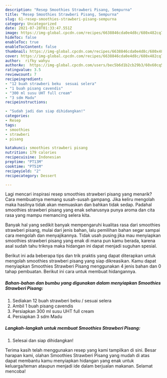 ```yaml
---
description: "Resep Smoothies Strawberi Pisang, Sempurna"
title: "Resep Smoothies Strawberi Pisang, Sempurna"
slug: 61-resep-smoothies-strawberi-pisang-sempurna
category: Uncategorized
date: 2021-07-28T01:33:47.551Z
image: https://img-global.cpcdn.com/recipes/6638846cda0e4d8c/680x482cq70/smoothies-strawberi-pisang-foto-resep-utama.jpg
hideToc: false
enableToc: true
enableTocContent: false
thumbnail: https://img-global.cpcdn.com/recipes/6638846cda0e4d8c/680x482cq70/smoothies-strawberi-pisang-foto-resep-utama.jpg
cover: https://img-global.cpcdn.com/recipes/6638846cda0e4d8c/680x482cq70/smoothies-strawberi-pisang-foto-resep-utama.jpg
author:  rifky wahyu
authorAv:  https://img-global.cpcdn.com/users/bec5b6d1b2cb29b3/60x60cq50/avatar.jpg
ratingvalue: 3.5
reviewcount: 7
recipeingredient:
- "12 buah strawberi beku  sesuai selera"
- "1 buah pisang cavendis"
- "300 ml susu UHT full cream"
- "3 sdm Madu"
recipeinstructions:

- "Sudah jadi dan siap dihidangkan!"
categories:
- Resep
tags:
- smoothies
- strawberi
- pisang

katakunci: smoothies strawberi pisang 
nutrition: 179 calories
recipecuisine: Indonesian
preptime: "PT13M"
cooktime: "PT51M"
recipeyield: "2"
recipecategory: Dessert

---
```



Lagi mencari inspirasi resep smoothies strawberi pisang yang menarik? Cara membuatnya memang susah-susah gampang. Jika keliru mengolah maka hasilnya tidak akan memuaskan dan bahkan tidak sedap. Padahal smoothies strawberi pisang yang enak seharusnya punya aroma dan cita rasa yang mampu memancing selera kita.




Banyak hal yang sedikit banyak mempengaruhi kualitas rasa dari smoothies strawberi pisang, mulai dari jenis bahan, lalu pemilihan bahan segar sampai cara mengolah dan menyajikannya. Tidak usah pusing jika mau menyiapkan smoothies strawberi pisang yang enak di mana pun kamu berada, karena asal sudah tahu triknya maka hidangan ini dapat menjadi suguhan spesial.


Berikut ini ada beberapa tips dan trik praktis yang dapat diterapkan untuk mengolah smoothies strawberi pisang yang siap dikreasikan. Kamu dapat menyiapkan Smoothies Strawberi Pisang menggunakan 4 jenis bahan dan 0 tahap pembuatan. Berikut ini cara untuk membuat hidangannya.

<!--inarticleads1-->

##### Bahan-bahan dan bumbu yang digunakan dalam menyiapkan Smoothies Strawberi Pisang:

1. Sediakan 12 buah strawberi beku / sesuai selera
1. Ambil 1 buah pisang cavendis
1. Persiapkan 300 ml susu UHT full cream
1. Persiapkan 3 sdm Madu




<!--inarticleads2-->

##### Langkah-langkah untuk membuat Smoothies Strawberi Pisang:


1. Selesai dan siap dihidangkan!



Terima kasih telah menggunakan resep yang kami tampilkan di sini. Besar harapan kami, olahan Smoothies Strawberi Pisang yang mudah di atas dapat membantu kamu menyiapkan hidangan yang enak untuk keluarga/teman ataupun menjadi ide dalam berjualan makanan. Selamat mencoba!
